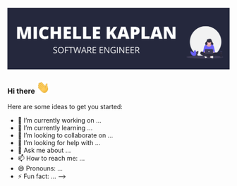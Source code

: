 [![Header](https://raw.githubusercontent.com/michellekaplan7/michellekaplan7/main/github_banner.png "Header")](https://michellekaplan.dev/)

### Hi there <img src="https://raw.githubusercontent.com/michellekaplan7/michellekaplan7/main/wave.gif" width="30px">

Here are some ideas to get you started:

- 🔭 I’m currently working on ...
- 🌱 I’m currently learning ...
- 👯 I’m looking to collaborate on ...
- 🤔 I’m looking for help with ...
- 💬 Ask me about ...
- 📫 How to reach me: ...
- 😄 Pronouns: ...
- ⚡ Fun fact: ...
-->
